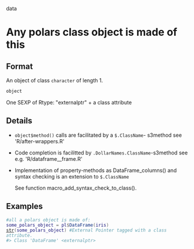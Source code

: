 data

# Any polars class object is made of this

## Format

An object of class `character` of length 1.

```r
object
```

One SEXP of Rtype: "externalptr" + a class attribute

## Details

 * `object$method()` calls are facilitated by a `$.ClassName`- s3method see 'R/after-wrappers.R'
 * Code completion is facilitted by `.DollarNames.ClassName`-s3method see e.g. 'R/dataframe__frame.R'
 * Implementation of property-methods as DataFrame_columns() and syntax checking is an extension to `$.ClassName`
   
   See function macro_add_syntax_check_to_class().

## Examples

<pre class='r-example'><code><span class='r-in'><span><span class='co'>#all a polars object is made of:</span></span></span>
<span class='r-in'><span><span class='va'>some_polars_object</span> <span class='op'>=</span> <span class='va'>pl</span><span class='op'>$</span><span class='fu'>DataFrame</span><span class='op'>(</span><span class='va'>iris</span><span class='op'>)</span></span></span>
<span class='r-in'><span><span class='fu'><a href='https://rdrr.io/r/utils/str.html'>str</a></span><span class='op'>(</span><span class='va'>some_polars_object</span><span class='op'>)</span> <span class='co'>#External Pointer tagged with a class attribute.</span></span></span>
<span class='r-out co'><span class='r-pr'>#&gt;</span> Class 'DataFrame' &lt;externalptr&gt; </span>
 </code></pre>